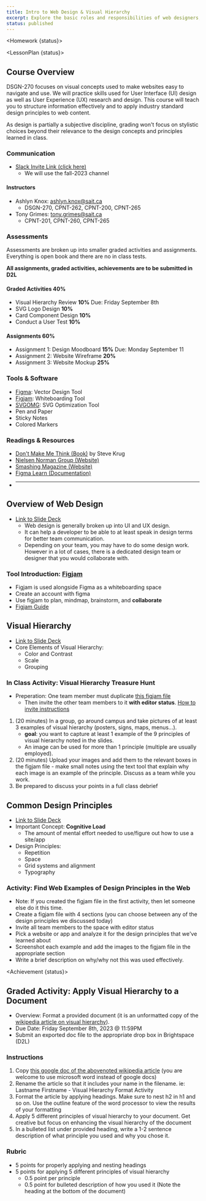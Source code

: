 ```yaml
---
title: Intro to Web Design & Visual Hierarchy
excerpt: Explore the basic roles and responsibilities of web designers, learn about visual hierarchy and review it in the physical and digital worlds.
status: published
---
```


<script>
	import Homework from "$lib/components/Homework.svelte";
	import LessonPlan from "$lib/components/LessonPlan.svelte";
	import Achievement from "$lib/components/Achievement.svelte";
</script>

<Homework {status}>

</Homework>

<LessonPlan {status}>

<h2 id="course-overview">Course Overview</h2>

DSGN-270 focuses on visual concepts used to make websites easy to navigate and use. We will practice skills used for User Interface (UI) design as well as User Experience (UX) research and design. This course will teach you to structure information effectively and to apply industry standard design principles to web content.

As design is partially a subjective discipline, grading won't focus on stylistic choices beyond their relevance to the design concepts and principles learned in class.

### Communication
- [Slack Invite Link (click here)](https://join.slack.com/t/sait-wbdv/shared_invite/zt-22nemjzb7-AQk4xBvdkcl8zVeZQDMS7w)
  - We will use the fall-2023 channel

#### Instructors
- Ashlyn Knox: ashlyn.knox@sait.ca
  - DSGN-270, CPNT-262, CPNT-200, CPNT-265
- Tony Grimes: tony.grimes@sait.ca
  - CPNT-201, CPNT-260, CPNT-265

### Assessments

Assessments are broken up into smaller graded activities and assignments. Everything is open book and there are no in class tests.

**All assignments, graded activities, achievements are to be submitted in D2L**

#### Graded Activities 40%

- Visual Hierarchy Review **10%** Due: Friday September 8th
- SVG Logo Design **10%**
- Card Component Design **10%**
- Conduct a User Test **10%**

#### Assignments 60%

- Assignment 1: Design Moodboard **15%** Due: Monday September 11
- Assignment 2: Website Wireframe **20%**
- Assignment 3: Website Mockup **25%**

### Tools & Software

- [Figma](https://figma.com): Vector Design Tool
- [Figjam](https://www.figma.com/figjam/): Whiteboarding Tool
- [SVGOMG](https://jakearchibald.github.io/svgomg/): SVG Optimization Tool
- Pen and Paper
- Sticky Notes
- Colored Markers

### Readings & Resources

- [Don't Make Me Think (Book)](https://sensible.com/dont-make-me-think/) by Steve Krug
- [Nielsen Norman Group (Website)](https://www.nngroup.com/)
- [Smashing Magazine (Website)](https://www.smashingmagazine.com/)
- [Figma Learn (Documentation)](https://help.figma.com)
- ***

<h2 id="what-is-web-design">Overview of Web Design</h2>

- [Link to Slide Deck](https://docs.google.com/presentation/d/1zT0zi6J7FBx70zMU0jepoAz0iwh6dZQwNLEiRBdbVaY/edit?usp=sharing)
  - Web design is generally broken up into UI and UX design.
  - It can help a developer to be able to at least speak in design terms for better team communication.
  - Depending on your team, you may have to do some design work. However in a lot of cases, there is a dedicated design team or designer that you would collaborate with.

### Tool Introduction: [Figjam](https://www.figma.com/figjam/)

- Figjam is used alongside Figma as a whiteboarding space
- Create an account with figma
- Use figjam to plan, mindmap, brainstorm, and **collaborate**
- [Figjam Guide](https://help.figma.com/hc/en-us/articles/1500004362321-Guide-to-FigJam)

<h2 id="visual-hierarchy">Visual Hierarchy</h2>

- [Link to Slide Deck](https://docs.google.com/presentation/d/18unmG1QqIiGCRloMizCkD-0c7PY4bcMBMpMvGF0b1K0/edit?usp=sharing)
- Core Elements of Visual Hierarchy:
  - Color and Contrast
  - Scale
  - Grouping

### In Class Activity: Visual Hierarchy Treasure Hunt

- Preperation: One team member must duplicate [this figjam file](https://www.figma.com/file/LVOlT64Nj5MDCU5VZgmiFl/Visual-Hierarchy-Scavenger-Hunt-Example?type=whiteboard&node-id=0%3A1&t=4dCfQGp3KfnnjVMP-1)
  - Then invite the other team members to it **with editor status**. [How to invite instructions](https://help.figma.com/hc/en-us/articles/360039481034-Invite-team-members)

1. (20 minutes) In a group, go around campus and take pictures of at least 3 examples of visual hierarchy (posters, signs, maps, menus...).
   - **goal**: you want to capture at least 1 example of the 9 principles of visual hierarchy noted in the slides.
   - An image can be used for more than 1 principle (multiple are usually employed).
2. (20 minutes) Upload your images and add them to the relevant boxes in the figjam file - make small notes using the text tool that explain why each image is an example of the principle. Discuss as a team while you work.
3. Be prepared to discuss your points in a full class debrief

<h2 id="common-design-principles">Common Design Principles</h2>

- [Link to Slide Deck](https://docs.google.com/presentation/d/17C-oY8ZOibOFufUVVl7uoryfmwLprEozVMZjifNey0M/edit?usp=sharing)
- Important Concept: **Cognitive Load**
  - The amount of mental effort needed to use/figure out how to use a site/app
- Design Principles:
  - Repetition
  - Space
  - Grid systems and alignment
  - Typography

### Activity: Find Web Examples of Design Principles in the Web

- Note: If you created the figjam file in the first activity, then let someone else do it this time.
- Create a figjam file with 4 sections (you can choose between any of the design principles we discussed today)
- Invite all team members to the space with editor status
- Pick a website or app and analyze it for the design principles that we've learned about
- Screenshot each example and add the images to the figjam file in the appropriate section
- Write a brief description on why/why not this was used effectively.

</LessonPlan>

<Achievement {status}>

<h2>Graded Activity: Apply Visual Hierarchy to a Document</h2>

- Overview: Format a provided document (it is an unformatted copy of the [wikipedia article on visual hierarchy](https://en.wikipedia.org/wiki/Visual_hierarchy)).
- Due Date: Friday September 8th, 2023 @ 11:59PM
- Submit an exported doc file to the appropriate drop box in Brightspace (D2L)

### Instructions

1. Copy [this google doc of the abovenoted wikipedia article](https://docs.google.com/document/d/1BZccKb7_ia6K22nSlclfTY62eP1L2Fo2q6541lSoyIw/edit?usp=sharing) (you are welcome to use microsoft word instead of google docs)
2. Rename the article so that it includes your name in the filename. ie: Lastname Firstname - Visual Hierarchy Format Activity
3. Format the article by applying headings. Make sure to nest h2 in h1 and so on. Use the outline feature of the word processor to view the results of your formatting
4. Apply 5 different principles of visual hierarchy to your document. Get creative but focus on enhancing the visual hierarchy of the document
5. In a bulleted list under provided heading, write a 1-2 sentence description of what principle you used and why you chose it.

### Rubric

- 5 points for properly applying and nesting headings
- 5 points for applying 5 different principles of visual hierarchy
  - 0.5 point per principle
  - 0.5 point for bulleted description of how you used it (Note the heading at the bottom of the document)

</Achievement>

